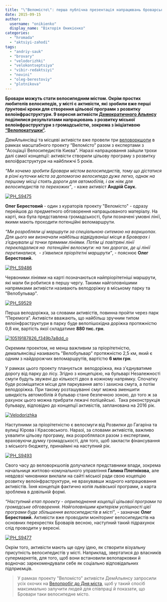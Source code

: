```yaml
---
title: "\"Веломісто\": перша публічна презентація напрацювань броварських демальянсівців"
date: 2015-09-15
author: 
  username: "onikienko"
  display_name: "Вікторія Оникієнко"
categories: 
  - "hromada"
  - "aktsiyi-zahodi"
tags: 
  - "andriy-sauk"
  - "brovary"
  - "velodorizhki"
  - "velokontseptsiya"
  - "vibir-redaktsiyi"
  - "novini"
  - "oleg-berestoviy"
  - "plotnikova"
---
```


**Бровари можуть стати велосипедним містом. Окрім простих любителів велосипедів, у місті є активісти, які зробили вже перші ґрунтовні кроки для створення цільової програми з розвитку велоінфраструктури. 9 вересня активісти [Демократичного Альянсу](https://www.facebook.com/demalliancebrovary?fref=ts) поділилися результатами напрацювань з розвитку міської велоінфраструктури з громадськістю, зокрема з ініціативою [“Велопокатушки”](https://mpz.brovary.org/shhoseredy-brovarski-lyubyteli-zdorovogo-sposobu-zhyttya-organizovuyut-velopokatushky/).**

ДемАльянсівці та місцеві активісти вже провели три [веловоркшопи](https://mpz.brovary.org/veloparkovky-vulychna-navigatsiya-i-promo-zahody-u-brovarah-planuyut-yak-populyaryzuvaty-velotransport/) в рамках масштабного проекту “Веломісто” разом з експертами з "Асоціації Велосипедистів Києва". Наразі напрацювання зайшли трохи далі самої концепції: активісти створили цільову програму з розвитку велоіфраструктури на найближчі 5 років.

_“Ми хочемо зробити Бровари містом велосипедистів, тому що дістатися в різні куточки міста за допомогою велосипеда дуже легко, однак на першому місці стоять дороги для автомобілів, і аж ніяк для велосипедистів та перехожих”_, - каже активіст **Андрій Саук.**

[![PH_S9475](https://mpz.brovary.org/wp-content/uploads/2015/09/PH_S9475.jpg)](https://mpz.brovary.org/wp-content/uploads/2015/09/PH_S9475.jpg)

**Олег Берестовий** - один з кураторів проекту "Веломісто" - одразу перейшов до предметного обговорення напрацьованого матеріалу. На карті, яка була представлена громадськості, були позначені умовні лінії, якими мають проходити потенційні веломаршрути.

_“Ми розробляли ці маршрути за спеціальною ситемою на воркшопах. Для цього ми визначали найбільш відвідуваніші місця в Броварах і з’єднували ці точки прямими лініями. Потім ці повітряні лінії перекладалися на  потенційні велосмуги: на тих дорогах, де ці лінії перетиналися,  - з’явилися пріорітетні маршрути”_, - пояснює **Олег Берестовий.**

[![PH_S9486](https://mpz.brovary.org/wp-content/uploads/2015/09/PH_S9486.jpg)](https://mpz.brovary.org/wp-content/uploads/2015/09/PH_S9486.jpg)

Червоними лініями на карті позначаються найпріорітетніші маршрути, які мали би робитися в першу чергу. Такими найголовнішими напрямками активісти називають велодоріжку в міському парку та "Велобульвар".

[![PH_S9529](https://mpz.brovary.org/wp-content/uploads/2015/09/PH_S9529.jpg)](https://mpz.brovary.org/wp-content/uploads/2015/09/PH_S9529.jpg)

Перша велодоріжка, за словами активістів, повинна пройти через парк “Перемога”. Активісти вважають, що найбільш зручним типом велоінфраструктури в парку буде велопішохідна доріжка протяжністю 0,8 км, вартість якої складатиме **880 тис. грн**.

[![10519187826_f349b7a8dd_o](https://mpz.brovary.org/wp-content/uploads/2015/09/10519187826_f349b7a8dd_o.jpg)](https://mpz.brovary.org/wp-content/uploads/2015/09/10519187826_f349b7a8dd_o.jpg)

Окремим проектом, не менш важливим за пріорітетністю, демальянсівці називають "Велобульвар" протяжністю 2,5 км, який є одним з найдорожчих веломаршрутів, вартістю **6 млн грн**.

У рамках цього проекту планується  велодоріжка, яка з'єднуватиме дорогу від парку до лісу. Згідно з концепцією, на бульварі Незалежності смуги будуть звужені до кількості двох в кожному напрямку. Спочатку буде розміщатися місце для паркування авто і захисна смуга, а потім велодоріжка. При такому розташуванні смуг можна зменшити швидкість автомобілів й бульвар стане безпечною зоною, до того ж за рахунок цього можна прибрати лежачі поліцейські.  Така реконструкція бульвару, відповідно до концепції активістів, запланована на 2016 рік.

[![Velodorizhka](https://mpz.brovary.org/wp-content/uploads/2015/09/Velodorizhka.jpg)](https://mpz.brovary.org/wp-content/uploads/2015/09/Velodorizhka.jpg)

Наступними за пріорітетністю є велосмуги від Розвилки до Гагаріна та вулиці Кірова і Красовського. Наразі, за словами активістів, важливо ухвалити цільову програму, яка розроблялася разом з експертами, враховуючи думку громадськості, для того, щоб закласти фінансування з міського бюджету, принаймні на наступний рік. 

[![PH_S9493](https://mpz.brovary.org/wp-content/uploads/2015/09/PH_S9493.jpg)](https://mpz.brovary.org/wp-content/uploads/2015/09/PH_S9493.jpg)

Свого часу до веловоркшопів долучалися представники влади, зокрема начальниця житлово-комунального управління **Галина Плотнікова**, але невдовзі чиновники виклали на сайті міської ради свою коцепцію розвитку велоінфраструктури, не врахувавши жодного напрацювання активістів. Їхня концепція фактично копія львівської програми, а карта зроблема в довільній формі.

_“Наступний_ _етап проекту - оприлюднення коцепції цільової програми та громадське обговорення. Найголовнішим критерієм успішності цієї програми буде збільшення велосипедистів в місті”_, - зазначає **Олег Берестовий.** Активісти вже проводили моніторинг велосипедистів на основних перехрестях Броварів весною, наступний такий підрахунок слід проводити у вересні.

[![PH_S9477](https://mpz.brovary.org/wp-content/uploads/2015/09/PH_S9477.jpg)](https://mpz.brovary.org/wp-content/uploads/2015/09/PH_S9477.jpg)

Окрім того, активісти мають ще одну ідею, як створити візуальну присутність велосипедистів у місті. Наприклад, звертатися до власників супермаркетів, для того, щоб вони встановили велопарковки й водночас зарекомендували себе як соціально відповідальних підприємців.

> У рамках проекту "Веломісто" активісти ДемАльянсу запросили усіх охочих на [Велопробіг до Дня міста](https://www.facebook.com/events/885004688255407/), щоб у такий спосіб максимально залучити людей для співпраці й показати, що Бровари таки велосипедне місто.
